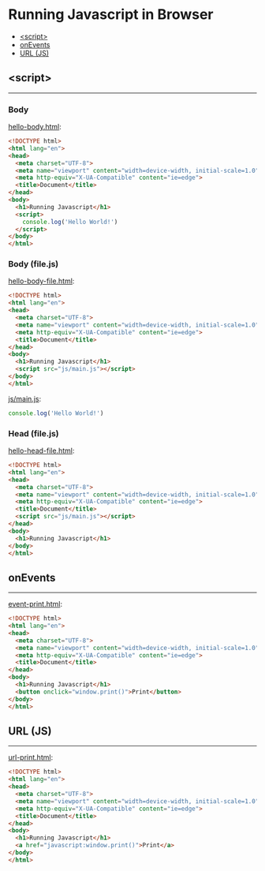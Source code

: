 # Running Javascript in Browser

* [&lt;script>](#script)
* [onEvents](#onevents)
* [URL (JS)](#url-js)

## &lt;script>
---

### Body

[hello-body.html](hello-body.html):
```html
<!DOCTYPE html>
<html lang="en">
<head>
  <meta charset="UTF-8">
  <meta name="viewport" content="width=device-width, initial-scale=1.0">
  <meta http-equiv="X-UA-Compatible" content="ie=edge">
  <title>Document</title>
</head>
<body>
  <h1>Running Javascript</h1>
  <script>
    console.log('Hello World!')
  </script>
</body>
</html>
```

### Body (file.js)

[hello-body-file.html](hello-body-file.html):
```html
<!DOCTYPE html>
<html lang="en">
<head>
  <meta charset="UTF-8">
  <meta name="viewport" content="width=device-width, initial-scale=1.0">
  <meta http-equiv="X-UA-Compatible" content="ie=edge">
  <title>Document</title>
</head>
<body>
  <h1>Running Javascript</h1>
  <script src="js/main.js"></script>
</body>
</html>
```

[js/main.js](js/main.js):
```js
console.log('Hello World!')
```

### Head (file.js)

[hello-head-file.html](hello-head-file.html):
```html
<!DOCTYPE html>
<html lang="en">
<head>
  <meta charset="UTF-8">
  <meta name="viewport" content="width=device-width, initial-scale=1.0">
  <meta http-equiv="X-UA-Compatible" content="ie=edge">
  <title>Document</title>
  <script src="js/main.js"></script>
</head>
<body>
  <h1>Running Javascript</h1>
</body>
</html>
```

## onEvents
---

[event-print.html](event-print.html):
```html
<!DOCTYPE html>
<html lang="en">
<head>
  <meta charset="UTF-8">
  <meta name="viewport" content="width=device-width, initial-scale=1.0">
  <meta http-equiv="X-UA-Compatible" content="ie=edge">
  <title>Document</title>
</head>
<body>
  <h1>Running Javascript</h1>
  <button onclick="window.print()">Print</button>
</body>
</html>
```

## URL (JS)
---

[url-print.html](url-print.html):
```html
<!DOCTYPE html>
<html lang="en">
<head>
  <meta charset="UTF-8">
  <meta name="viewport" content="width=device-width, initial-scale=1.0">
  <meta http-equiv="X-UA-Compatible" content="ie=edge">
  <title>Document</title>
</head>
<body>
  <h1>Running Javascript</h1>
  <a href="javascript:window.print()">Print</a>
</body>
</html>
```